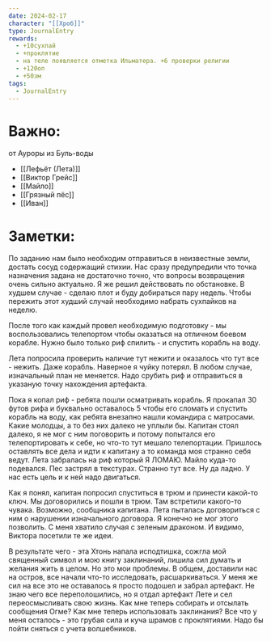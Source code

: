 ```yaml
---
date: 2024-02-17
character: "[[Хроб]]"
type: JournalEntry
rewards:
  - +10сухпай
  - +проклятие
  - на теле появляется отметка Ильматера. +6 проверки религии
  - +120оп
  - +50зм
tags:
  - JournalEntry
---
```

# Важно:
от Ауроры из Буль-воды
- [[Лефьёт (Лета)]]
- [[Виктор Грейс]]
- [[Майло]]
- [[Грязный пёс]]
- [[Иван]]
# Заметки:
По заданию нам было необходим отправиться в неизвестные земли, достать сосуд содержащий стихии. Нас сразу предупредили что точка назначения задана не достаточно точно, что вопросы возвращения очень сильно актуально. Я же решил действовать по обстановке. В худшем случае - сделаю плот и буду добираться пару недель. Чтобы пережить этот худший случай необходимо набрать сухпайков на неделю.

После того как каждый провел необходимую подготовку - мы воспользовались телепортом чтобы оказаться на отличном боевом корабле. Нужно было только риф спилить - и спустить корабль на воду.

Лета попросила проверить наличие тут нежити и оказалось что тут все - нежить. Даже корабль. Наверное я чуйку потерял. В любом случае, изначальный план не меняется. Надо срубить риф и отправиться в указаную точку нахождения артефакта.

Пока я копал риф - ребята пошли осматривать корабль. Я прокапал 30 футов рифа и буквально оставалось 5 чтобы его сломать и спустить корабль на воду, как ребята внезапно нашли командира с матросами. Какие молодцы, а то без них далеко не уплыли бы. Капитан стоял далеко, я не мог с ним поговорить и потому попытался его телепортировать к себе, но что-то тут мешало телепортации. Пришлось оставлять все дела и идти к капитану а то команда моя странно себя ведут. Лета забралась на риф который Я ЛОМАЮ. Майло куда-то подевался. Пес застрял в текстурах. Странно тут все. Ну да ладно. У нас есть цель и к ней надо двигаться.

Как я понял, капитан попросил спуститься в трюм и принести какой-то ключ. Мы договорились и пошли в трюм. Там встретили какого-то чувака. Возможно, сообщника капитана. Лета пыталась договориться с ним о нарушении изначального договора. Я конечно не мог этого позволить. С меня хватило случая с зеленым драконом. И видимо, Виктора посетили те же идеи.

В результате чего - эта Хтонь напала исподтишка, сожгла мой священный символ и мою книгу заклинаний, лишила сил думать и желания жить в целом. Но это мои проблемы. В общем, доставили нас на остров, все начали что-то исследовать, расшаркиваться. У меня же сил на все это не оставалось я просто подошел и забрал артефакт. Не знаю чего все переполошились, но я отдал артефакт Лете и сел переосмысливать свою жизнь. Как мне теперь собирать и отсылать сообщения Огме? Как мне теперь использовать заклинания? Все что у меня осталось - это грубая сила и куча шрамов с проклятиями. Надо бы пойти сняться с учета волшебников.
